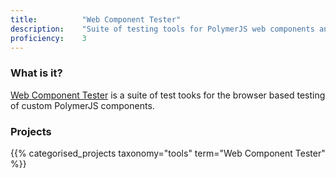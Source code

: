 ```yaml
---
title: 			"Web Component Tester"
description: 	"Suite of testing tools for PolymerJS web components and web applications."
proficiency:	3
---
```


### What is it?
[Web Component Tester](https://github.com/Polymer/web-component-tester) is a suite of test tooks for the browser based testing of custom PolymerJS components.

### Projects
{{% categorised_projects taxonomy="tools" term="Web Component Tester" %}}